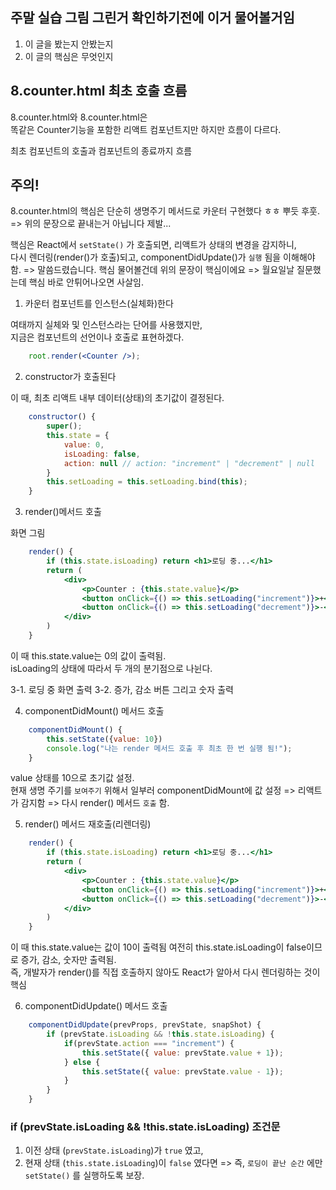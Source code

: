 ## 주말 실습 그림 그린거 확인하기전에 이거 물어볼거임

1. 이 글을 봤는지 안봤는지
2. 이 글의 핵심은 무엇인지

## 8.counter.html 최초 호출 흐름

8.counter.html와 8.counter.html은  
똑같은 Counter기능을 포함한 리액트 컴포넌트지만 하지만 흐름이 다르다.

최초 컴포넌트의 호출과 컴포넌트의 종료까지 흐름

## 주의!

8.counter.html의 핵심은 단순히 생명주기 메서드로 카운터 구현했다 ㅎㅎ 뿌듯 후훗.   
=> 위의 문장으로 끝내는거 아닙니다 제발...  

핵심은 React에서 `setState()` 가 호출되면, 리액트가 상태의 변경을 감지하니,  
다시 렌더링(render()가 호출)되고, componentDidUpdate()가 `실행` 됨을 이해해야 함. 
=> 말씀드렸습니다. 핵심 물어볼건데 위의 문장이 핵심이에요
=> 월요일날 질문했는데 핵심 바로 안튀어나오면 사살임. 

1. 카운터 컴포넌트를 인스턴스(실체화)한다

여태까지 실체와 및 인스턴스라는 단어를 사용했지만,  
지금은 컴포넌트의 선언이나 호출로 표현하겠다.  

```jsx
    root.render(<Counter />);
```

2. constructor가 호출된다

이 때, 최초 리액트 내부 데이터(상태)의 초기값이 결정된다.  

```jsx
    constructor() {
        super();
        this.state = {
            value: 0,
            isLoading: false,
            action: null // action: "increment" | "decrement" | null
        }
        this.setLoading = this.setLoading.bind(this);
    }
```

3. render()메서드 호출

화면 그림

```jsx
    render() {
        if (this.state.isLoading) return <h1>로딩 중...</h1>
        return (
            <div>
                <p>Counter : {this.state.value}</p>
                <button onClick={() => this.setLoading("increment")}>+</button>
                <button onClick={() => this.setLoading("decrement")}>-</button>
            </div>
        )
    }
```

이 때 this.state.value는 0의 값이 출력됨.  
isLoading의 상태에 따라서 두 개의 분기점으로 나뉜다.

3-1. 로딩 중 화면 출력
3-2. 증가, 감소 버튼 그리고 숫자 출력

4. componentDidMount() 메서드 호출

```jsx
    componentDidMount() {
        this.setState({value: 10})
        console.log("나는 render 메서드 호출 후 최초 한 번 실행 됨!");
    }
```

value 상태를 10으로 초기값 설정.  
현재 생명 주기를 `보여주기` 위해서 일부러 componentDidMount에 값 설정
=> 리액트가 감지함
=> 다시 render() 메서드 `호출` 함.

5. render() 메서드 재호출(리렌더링)

```jsx
    render() {
        if (this.state.isLoading) return <h1>로딩 중...</h1>
        return (
            <div>
                <p>Counter : {this.state.value}</p>
                <button onClick={() => this.setLoading("increment")}>+</button>
                <button onClick={() => this.setLoading("decrement")}>-</button>
            </div>
        )
    }
```

이 때 this.state.value는 값이 10이 출력됨
여전히 this.state.isLoading이 false이므로 증가, 감소, 숫자만 출력됨.  
즉, 개발자가 render()를 직접 호출하지 않아도 React가 알아서 다시 렌더링하는 것이 핵심

6. componentDidUpdate() 메서드 호출

```jsx
    componentDidUpdate(prevProps, prevState, snapShot) {
        if (prevState.isLoading && !this.state.isLoading) {
            if(prevState.action === "increment") { 
                this.setState({ value: prevState.value + 1});
            } else {
                this.setState({ value: prevState.value - 1});
            }
        }
    }
```

### if (prevState.isLoading && !this.state.isLoading) 조건문

1. 이전 상태 (`prevState.isLoading`)가 `true` 였고,
2. 현재 상태 (`this.state.isLoading`)이 `false` 였다면
=> 즉, `로딩이 끝난 순간` 에만 `setState()` 를 실행하도록 보장.
